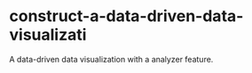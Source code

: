# construct-a-data-driven-data-visualizati
A data-driven data visualization with a analyzer feature.
